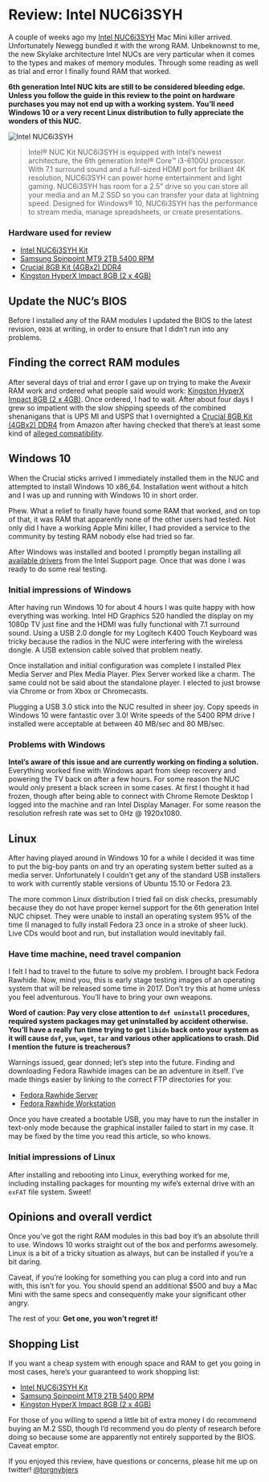 # Review: Intel NUC6i3SYH

A couple of weeks ago my [Intel NUC6i3SYH](http://www.intel.com/content/www/us/en/nuc/nuc-kit-nuc6i3syh.html) Mac Mini killer arrived. Unfortunately Newegg bundled it with the wrong RAM. Unbeknownst to me, the new Skylake architecture Intel NUCs are very particular when it comes to the types and makes of memory modules. Through some reading as well as trial and error I finally found RAM that worked.

**6th generation Intel NUC kits are still to be considered bleeding edge. Unless you follow the guide in this review to the point on hardware purchases you may not end up with a working system. You’ll need Windows 10 or a very recent Linux distribution to fully appreciate the wonders of this NUC.**

![](/assets/img/posts/2016/03/NUC6i3SYH.png "Intel NUC6i3SYH")

> Intel® NUC Kit NUC6i3SYH is equipped with Intel’s newest architecture, the 6th generation Intel® Core™ i3-6100U processor. With 7.1 surround sound and a full-sized HDMI port for brilliant 4K resolution, NUC6i3SYH can power home entertainment and light gaming. NUC6i3SYH has room for a 2.5” drive so you can store all your media and an M.2 SSD so you can transfer your data at lightning speed. Designed for Windows® 10, NUC6i3SYH has the performance to stream media, manage spreadsheets, or create presentations.

### Hardware used for review

- [Intel NUC6i3SYH Kit](http://www.newegg.com/Product/Product.aspx?Item=N82E16856102146)
- [Samsung Spinpoint MT9 2TB 5400 RPM](http://www.newegg.com/Product/Product.aspx?Item=N82E16822178627)
- [Crucial 8GB Kit (4GBx2) DDR4](http://www.amazon.com/gp/product/B015HQ9UDO)
- [Kingston HyperX Impact 8GB (2 x 4GB)](http://www.newegg.com/Product/Product.aspx?Item=N82E16820104587)

## Update the NUC’s BIOS

Before I installed any of the RAM modules I updated the BIOS to the latest revision, `0036` at writing, in order to ensure that I didn’t run into any problems.

## Finding the correct RAM modules

After several days of trial and error I gave up on trying to make the Avexir RAM work and ordered what people said would work: [Kingston HyperX Impact 8GB (2 x 4GB)](http://www.newegg.com/Product/Product.aspx?Item=N82E16820104587). Once ordered, I had to wait. After about four days I grew so impatient with the slow shipping speeds of the combined shenanigans that is UPS MI and USPS that I overnighted a [Crucial 8GB Kit (4GBx2) DDR4](http://www.amazon.com/gp/product/B015HQ9UDO) from Amazon after having checked that there’s at least some kind of [alleged compatibility](http://www.crucial.com/usa/en/compatible-upgrade-for/Intel/nuc6i3syh).

## Windows 10

When the Crucial sticks arrived I immediately installed them in the NUC and attempted to install Windows 10 x86\_64. Installation went without a hitch and I was up and running with Windows 10 in short order.

Phew. What a relief to finally have found some RAM that worked, and on top of that, it was RAM that apparently none of the other users had tested. Not only did I have a working Apple Mini killer, I had provided a service to the community by testing RAM nobody else had tried so far.

After Windows was installed and booted I promptly began installing all [available drivers](https://downloadcenter.intel.com/product/89189) from the Intel Support page. Once that was done I was ready to do some real testing.

### Initial impressions of Windows

After having run Windows 10 for about 4 hours I was quite happy with how everything was working. Intel HD Graphics 520 handled the display on my 1080p TV just fine and the HDMI was fully functional with 7.1 surround sound. Using a USB 2.0 dongle for my Logitech K400 Touch Keyboard was tricky because the radios in the NUC were interfering with the wireless dongle. A USB extension cable solved that problem neatly.

Once installation and initial configuration was complete I installed Plex Media Server and Plex Media Player. Plex Server worked like a charm. The same could not be said about the standalone player. I elected to just browse via Chrome or from Xbox or Chromecasts.

Plugging a USB 3.0 stick into the NUC resulted in sheer joy. Copy speeds in Windows 10 were fantastic over 3.0! Write speeds of the 5400 RPM drive I installed were acceptable at between 40 MB/sec and 80 MB/sec.

### Problems with Windows

**Intel’s aware of this issue and are currently working on finding a solution.** Everything worked fine with Windows apart from sleep recovery and powering the TV back on after a few hours. For some reason the NUC would only present a black screen in some cases. At first I thought it had frozen, though after being able to connect with Chrome Remote Desktop I logged into the machine and ran Intel Display Manager. For some reason the resolution refresh rate was set to 0Hz @ 1920x1080.

## Linux

After having played around in Windows 10 for a while I decided it was time to put the big-boy pants on and try an operating system better suited as a media server. Unfortunately I couldn’t get any of the standard USB installers to work with currently stable versions of Ubuntu 15.10 or Fedora 23.

The more common Linux distribution I tried fail on disk checks, presumably because they do not have proper kernel support for the 6th generation Intel NUC chipset. They were unable to install an operating system 95% of the time (I managed to fully install Fedora 23 once in a stroke of sheer luck). Live CDs would boot and run, but installation would inevitably fail.

### Have time machine, need travel companion

I felt I had to travel to the future to solve my problem. I brought back Fedora Rawhide. Now, mind you, this is early stage testing images of an operating system that will be released some time in 2017. Don’t try this at home unless you feel adventurous. You’ll have to bring your own weapons.

**Word of caution: Pay very close attention to `dnf uninstall` procedures, required system packages may get uninstalled by accident otherwise. You’ll have a really fun time trying to get `libidn` back onto your system as it will cause `dnf`, `yum`, `wget`, `tar` and various other applications to crash. Did I mention the future is treacherous?**

Warnings issued, gear donned; let’s step into the future. Finding and downloading Fedora Rawhide images can be an adventure in itself. I’ve made things easier by linking to the correct FTP directories for you:

- [Fedora Rawhide Server](http://dl.fedoraproject.org/pub/fedora/linux/development/rawhide/Server/x86_64/iso/)
- [Fedora Rawhide Workstation](http://dl.fedoraproject.org/pub/fedora/linux/development/rawhide/Workstation/x86_64/iso/)

Once you have created a bootable USB, you may have to run the installer in text-only mode because the graphical installer failed to start in my case. It may be fixed by the time you read this article, so who knows.

### Initial impressions of Linux

After installing and rebooting into Linux, everything worked for me, including installing packages for mounting my wife’s external drive with an `exFAT` file system. Sweet!

## Opinions and overall verdict

Once you’ve got the right RAM modules in this bad boy it’s an absolute thrill to use. Windows 10 works straight out of the box and performs awesomely. Linux is a bit of a tricky situation as always, but can be installed if you’re a bit daring.

Caveat, if you’re looking for something you can plug a cord into and run with, this isn’t for you. You should spend an additional $500 and buy a Mac Mini with the same specs and consequently make your significant other angry.

The rest of you: **Get one, you won’t regret it!**

## Shopping List

If you want a cheap system with enough space and RAM to get you going in most cases, here’s your guaranteed to work shopping list:

- [Intel NUC6i3SYH Kit](http://www.newegg.com/Product/Product.aspx?Item=N82E16856102146)
- [Samsung Spinpoint MT9 2TB 5400 RPM](http://www.newegg.com/Product/Product.aspx?Item=N82E16822178627)
- [Kingston HyperX Impact 8GB (2 x 4GB)](http://www.newegg.com/Product/Product.aspx?Item=N82E16820104587)

For those of you willing to spend a little bit of extra money I do recommend buying an M.2 SSD, though I’d recommend you do plenty of research before doing so because some are apparently not entirely supported by the BIOS. Caveat emptor.

If you enjoyed this review, have questions or concerns, please hit me up on twitter! [@torgnybjers](https://twitter.com/torgnybjers)
